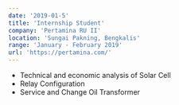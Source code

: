 ```yaml
---
date: '2019-01-5'
title: 'Internship Student'
company: 'Pertamina RU II'
location: 'Sungai Pakning, Bengkalis'
range: 'January - February 2019'
url: 'https://pertamina.com/'
---
```


- Technical and economic analysis of Solar Cell
- Relay Configuration
- Service and Change Oil Transformer